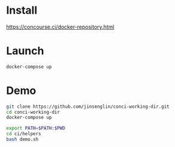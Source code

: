 # Install

https://concourse.ci/docker-repository.html

# Launch

```bash
docker-compose up
```

# Demo

```bash
git clone https://github.com/jinsenglin/conci-working-dir.git
cd conci-working-dir
docker-compose up

export PATH=$PATH:$PWD
cd ci/helpers
bash demo.sh
```
